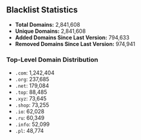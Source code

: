 ## Blacklist Statistics

- **Total Domains:** 2,841,608
- **Unique Domains:** 2,841,608
- **Added Domains Since Last Version:** 794,633
- **Removed Domains Since Last Version:** 974,941

### Top-Level Domain Distribution

-  `.com`: 1,242,404
-  `.org`: 237,685
-  `.net`: 179,084
-  `.top`: 88,485
-  `.xyz`: 73,645
-  `.shop`: 73,255
-  `.io`: 62,028
-  `.ru`: 60,349
-  `.info`: 52,099
-  `.pl`: 48,774
